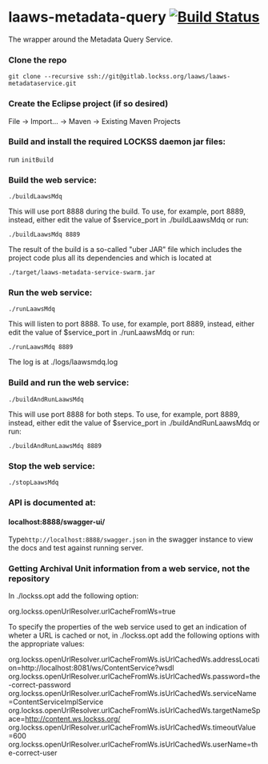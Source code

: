 <!--
Copyright (c) 2016-2017 Board of Trustees of Leland Stanford Jr. University,
all rights reserved.

Permission is hereby granted, free of charge, to any person obtaining a copy
of this software and associated documentation files (the "Software"), to deal
in the Software without restriction, including without limitation the rights
to use, copy, modify, merge, publish, distribute, sublicense, and/or sell
copies of the Software, and to permit persons to whom the Software is
furnished to do so, subject to the following conditions:

The above copyright notice and this permission notice shall be included in
all copies or substantial portions of the Software.

THE SOFTWARE IS PROVIDED "AS IS", WITHOUT WARRANTY OF ANY KIND, EXPRESS OR
IMPLIED, INCLUDING BUT NOT LIMITED TO THE WARRANTIES OF MERCHANTABILITY,
FITNESS FOR A PARTICULAR PURPOSE AND NONINFRINGEMENT.  IN NO EVENT SHALL
STANFORD UNIVERSITY BE LIABLE FOR ANY CLAIM, DAMAGES OR OTHER LIABILITY,
WHETHER IN AN ACTION OF CONTRACT, TORT OR OTHERWISE, ARISING FROM, OUT OF OR
IN CONNECTION WITH THE SOFTWARE OR THE USE OR OTHER DEALINGS IN THE SOFTWARE.

Except as contained in this notice, the name of Stanford University shall not
be used in advertising or otherwise to promote the sale, use or other dealings
in this Software without prior written authorization from Stanford University.
--> 
# laaws-metadata-query [![Build Status](https://travis-ci.org/lockss/laaws-mdq.svg?branch=master)](https://travis-ci.org/lockss/laaws-mdq)
The wrapper around the Metadata Query Service.

### Clone the repo
`git clone --recursive ssh://git@gitlab.lockss.org/laaws/laaws-metadataservice.git`

### Create the Eclipse project (if so desired)
File -> Import... -> Maven -> Existing Maven Projects

### Build and install the required LOCKSS daemon jar files:
run `initBuild`

### Build the web service:
`./buildLaawsMdq`

This will use port 8888 during the build. To use, for example, port 8889,
instead, either edit the value of $service_port in ./buildLaawsMdq or run:

`./buildLaawsMdq 8889`

The result of the build is a so-called "uber JAR" file which includes the
project code plus all its dependencies and which is located at

`./target/laaws-metadata-service-swarm.jar`

### Run the web service:
`./runLaawsMdq`

This will listen to port 8888. To use, for example, port 8889, instead, either
edit the value of $service_port in ./runLaawsMdq or run:

`./runLaawsMdq 8889`

The log is at ./logs/laawsmdq.log

### Build and run the web service:
`./buildAndRunLaawsMdq`

This will use port 8888 for both steps. To use, for example, port 8889, instead,
either edit the value of $service_port in ./buildAndRunLaawsMdq or run:

`./buildAndRunLaawsMdq 8889`

### Stop the web service:
`./stopLaawsMdq`

### API is documented at:
#### localhost:8888/swagger-ui/

Type`http://localhost:8888/swagger.json` in the swagger instance to view the docs and test against running server.

### Getting Archival Unit information from a web service, not the repository
In ./lockss.opt add the following option:

org.lockss.openUrlResolver.urlCacheFromWs=true

To specify the properties of the web service used to get an indication of
wheter a URL is cached or not, in ./lockss.opt add the following options with
the appropriate values:

org.lockss.openUrlResolver.urlCacheFromWs.isUrlCachedWs.addressLocation=http://localhost:8081/ws/ContentService?wsdl
org.lockss.openUrlResolver.urlCacheFromWs.isUrlCachedWs.password=the-correct-password
org.lockss.openUrlResolver.urlCacheFromWs.isUrlCachedWs.serviceName=ContentServiceImplService
org.lockss.openUrlResolver.urlCacheFromWs.isUrlCachedWs.targetNameSpace=http://content.ws.lockss.org/
org.lockss.openUrlResolver.urlCacheFromWs.isUrlCachedWs.timeoutValue=600
org.lockss.openUrlResolver.urlCacheFromWs.isUrlCachedWs.userName=the-correct-user
